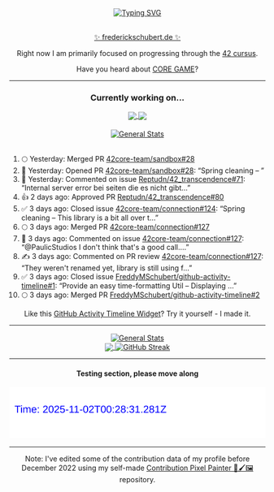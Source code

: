 <div align="center">
	<a href="https://git.io/typing-svg"><img src="https://readme-typing-svg.demolab.com?font=Fira+Code&size=30&pause=1000&color=70A5FD&background=1A1B27&center=true&vCenter=true&repeat=false&random=false&width=550&lines=%F0%9F%91%8B+Hello+World!+I'm+Freddy!+%F0%9F%96%96" alt="Typing SVG" /></a>
</div>
<br>
<div align="center">
	<p></p><a href="https://frederickschubert.de">✨ frederickschubert.de ✨</a></p>
	<p>Right now I am primarily focused on progressing through the <a href="https://github.com/FreddyMSchubert/42_cursus">42 cursus</a>.</p>
	<p>Have you heard about <a href="https://coregame.de/">CORE GAME</a>?</p>
</div>

<hr>

<div align="center">

### Currently working on...

<!-- [![current_repo](https://github-readme-stats.vercel.app/api/pin/?username=FreddyMSchubert&repo=Crafty_Concoctions&theme=tokyonight)](https://github.com/FreddyMSchubert/Crafty_Concoctions) -->

<div align="center">
	<a href="https://github.com/Reptudn/42_transcendence" target="_blank">
		<img align="center" src="https://github-readme-stats.vercel.app/api/pin/?username=Reptudn&repo=42_transcendence&theme=tokyonight" />
	</a>
	<a href="https://github.com/42core-team/even_COREnier" target="_blank">
		<img align="center" src="https://github-readme-stats.vercel.app/api/pin/?username=42core-team&repo=even_COREnier&theme=tokyonight" />
	</a>
</div>

<br>

<div align="center">
	<a href="https://github.com/FreddyMSchubert/42_cursus" target="_blank">
		<img align="center" src="https://github-readme-stats.vercel.app/api/pin/?username=FreddyMSchubert&repo=42_cursus&theme=tokyonight" alt="General Stats" />
	</a>
</div>

<br>

<div align="left">
<ol>
<!-- ACTIVITY:START -->
<li>🌕 Yesterday: Merged PR <a href="https://github.com/42core-team/sandbox/pull/28">42core-team/sandbox#28</a></li>
<li>🚀 Yesterday: Opened PR <a href="https://github.com/42core-team/sandbox/pull/28">42core-team/sandbox#28</a>: “Spring cleaning – ”</li>
<li>💬 Yesterday: Commented on issue <a href="https://github.com/Reptudn/42_transcendence/issues/71#issuecomment-3078401571">Reptudn/42_transcendence#71</a>: “Internal server error bei seiten die es nicht gibt…”</li>
<li>👍 2 days ago: Approved PR <a href="https://github.com/Reptudn/42_transcendence/pull/80">Reptudn/42_transcendence#80</a></li>
<li>✅ 3 days ago: Closed issue <a href="https://github.com/42core-team/connection/issues/124">42core-team/connection#124</a>: “Spring cleaning – This library is a bit all over t…”</li>
<li>🌕 3 days ago: Merged PR <a href="https://github.com/42core-team/connection/pull/127">42core-team/connection#127</a></li>
<li>💬 3 days ago: Commented on issue <a href="https://github.com/42core-team/connection/pull/127#issuecomment-3068560883">42core-team/connection#127</a>: “@PaulicStudios 
I don't think that's a good call.…”</li>
<li>✍️ 3 days ago: Commented on PR review <a href="https://github.com/42core-team/connection/pull/127#discussion_r2204296325">42core-team/connection#127</a>: “They weren't renamed yet, library is still using f…”</li>
<li>✅ 3 days ago: Closed issue <a href="https://github.com/FreddyMSchubert/github-activity-timeline/issues/1">FreddyMSchubert/github-activity-timeline#1</a>: “Provide an easy time-formatting Util – Displaying …”</li>
<li>🌕 3 days ago: Merged PR <a href="https://github.com/FreddyMSchubert/github-activity-timeline/pull/2">FreddyMSchubert/github-activity-timeline#2</a></li>
<!-- ACTIVITY:END -->
</ol>
</div>

Like this [GitHub Activity Timeline Widget](https://github.com/FreddyMSchubert/github-activity-timeline)? Try it yourself - I made it.

<hr>

<div align="center">
	<a href="https://github.com/anuraghazra/github-readme-stats" target="_blank">
		<img height=200 align="center" src="https://github-readme-stats.vercel.app/api?username=FreddyMSchubert&show_icons=true&theme=tokyonight&card_width=650" alt="General Stats" />
	</a>
</div>

<div align="center">
	<a href="https://github.com/anuraghazra/github-readme-stats" target="_blank">
		<img height=200 align="center" src="https://github-readme-stats.vercel.app/api/top-langs/?username=FreddyMSchubert&layout=donut&theme=tokyonight&card_width=320">
	</a>
	<a href="https://github.com/DenverCoder1/github-readme-streak-stats" target="_blank">
		<img height=200 align="center" src="https://streak-stats.demolab.com?user=FreddyMSchubert&theme=tokyonight&date_format=j%20M%5B%20Y%5D&card_width=320&card_height=200&hide_total_contributions=true" alt="GitHub Streak" />
	</a>
</div>

<hr>

#### Testing section, please move along

![GitHub Defenders SVG](https://github.com/FreddyMSchubert/FreddyMSchubert/blob/github_defenders_output/output.svg)

<hr>

Note: I've edited some of the contribution data of my profile before December 2022 using my self-made [Contribution Pixel Painter 🎨🖌️🖼️](https://github.com/FreddyMSchubert/contribution-pixel-painter) repository.
